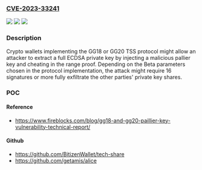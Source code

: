 ### [CVE-2023-33241](https://cve.mitre.org/cgi-bin/cvename.cgi?name=CVE-2023-33241)
![](https://img.shields.io/static/v1?label=Product&message=Wallet&color=blue)
![](https://img.shields.io/static/v1?label=Version&message=%3D%2018%20&color=brighgreen)
![](https://img.shields.io/static/v1?label=Vulnerability&message=Private%20Key%20Exfiltration&color=brighgreen)

### Description

Crypto wallets implementing the GG18 or GG20 TSS protocol might allow an attacker to extract a full ECDSA private key by injecting a malicious pallier key and cheating in the range proof. Depending on the Beta parameters chosen in the protocol implementation, the attack might require 16 signatures or more fully exfiltrate the other parties' private key shares.

### POC

#### Reference
- https://www.fireblocks.com/blog/gg18-and-gg20-paillier-key-vulnerability-technical-report/

#### Github
- https://github.com/BitizenWallet/tech-share
- https://github.com/getamis/alice

